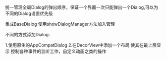 统一管理全局Dialog的弹出顺序，保证一个界面一次只能弹出一个Dialog,可以为不同的Dialog设置优先级

集成BaseDialog    使用showDialogManager方法加入管理

不同的方式添加Dialog:

1.使用原生的AppCompatDialog
2.在DecorView中添加一个布局 使其在最上层显示 控制各种事件的监听工作，自定义动画之类的操作